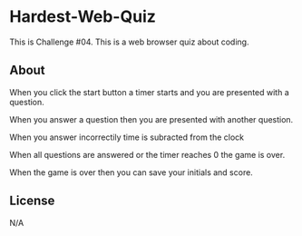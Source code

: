 # Hardest-Web-Quiz

This is Challenge #04.
This is a web browser quiz about coding.

## About

When you click the start button a timer starts and you are presented with a question.

When you answer a question then you are presented with another question.

When you answer incorrectily time is subracted from the clock

When all questions are answered or the timer reaches 0 the game is over.

When the game is over then you can save your initials and score.

## License 

N/A